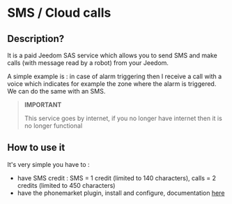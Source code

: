 # SMS / Cloud calls

## Description?

It is a paid Jeedom SAS service which allows you to send SMS and make calls (with message read by a robot) from your Jeedom.

A simple example is : in case of alarm triggering then I receive a call with a voice which indicates for example the zone where the alarm is triggered. We can do the same with an SMS.

> **IMPORTANT**
>
> This service goes by internet, if you no longer have internet then it is no longer functional

## How to use it 

It's very simple you have to : 

- have SMS credit  : SMS = 1 credit (limited to 140 characters), calls = 2 credits (limited to 450 characters)
- have the phonemarket plugin, install and configure, documentation [here](https://jeedom.github.io/plugin-phonemarket/en_US/)